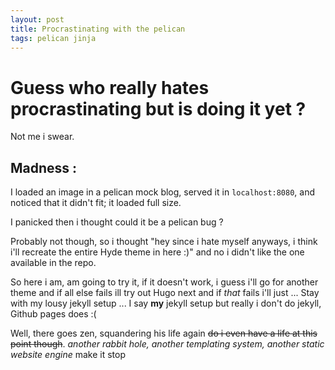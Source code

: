 ```yaml
---
layout: post
title: Procrastinating with the pelican
tags: pelican jinja
---
```


# Guess who really hates procrastinating but is doing it yet ?

Not me i swear.


## Madness :

I loaded an image in a pelican mock blog, served it in `localhost:8080`, and noticed that it didn't
fit; it loaded full size.

I panicked then i thought could it be a pelican bug ?

Probably not though, so i thought "hey since i hate myself anyways, i think i'll recreate the entire
Hyde theme in here :)" and no i didn't like the one available in the repo.

So here i am, am going to try it, if it doesn't work, i guess i'll go for another theme and if all
else fails ill try out Hugo next and if *that* fails i'll just ... Stay with my lousy jekyll setup
... I say __my__ jekyll setup but really i don't do jekyll, Github pages does :(

Well, there goes zen, squandering his life again ~~do i even have a life at this point though~~.
*another rabbit hole, another templating system, another static website engine* make it stop
